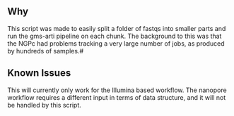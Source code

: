 ## Why
This script was made to easily split a folder of fastqs into smaller parts and run the gms-arti pipeline on each chunk. 
The background to this was that the NGPc had problems tracking a very large number of jobs, as produced by hundreds of samples.#

## Known Issues
This will currently only work for the Illumina based workflow. The nanopore workflow requires a different input in terms of data structure, and it will not be handled 
by this script.
